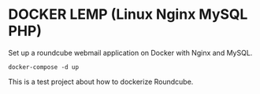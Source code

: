 DOCKER LEMP (Linux Nginx MySQL PHP)
===================================

Set up a roundcube webmail application on Docker with Nginx and MySQL.

```
docker-compose -d up
```

This is a test project about how to dockerize Roundcube.
